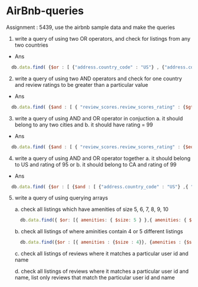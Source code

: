 # AirBnb-queries
Assignment : 5439, use the airbnb sample data and make the queries

1. write a query of using two OR operators, and check for listings from any two countries
- Ans 
```js
  db.data.find( {$or : [ {"address.country_code" : "US"} , {"address.country_code" : "AU"}]} ).count()
```
2. write a query of using two AND operators and check for one country and review ratings to be greater than a particular value
- Ans
```js
  db.data.find( {$and : [ { "review_scores.review_scores_rating" : {$gt : 95}},{ "address.country_code" : "US" }] } ) .count()
```

3. write a query of using AND and OR operator in conjuction
    a. it should belong to any two cities and
    b. it should have rating = 99
- Ans
```js
  db.data.find( {$and : [ { "review_scores.review_scores_rating" : {$eq : 99}},{ $or : [ {"address.country_code" : "US"} , {"address.country_code" : "AU"}] }] } ).count()
```
4. write a query of using AND and OR operator together
    a. it should belong to US and rating of 95 or
    b. it should belong to CA and rating of 99
- Ans
```js
  db.data.find( {$or : [ {$and : [ {"address.country_code" : "US"} ,{ "review_scores.review_scores_rating" : {$eq : 95}}] }, {$and : [ {"address.country_code" : "CA"} ,{ "review_scores.review_scores_rating" : {$eq : 99}}] }] } ).count()
```

5. write a query of using querying arrays
    
    a. check all listings which have amenities of size 5, 6, 7, 8, 9, 10
    ```js 
      db.data.find({ $or: [{ amenities: { $size: 5 } },{ amenities: { $size: 6 } }, { amenities: { $size: 7 } },{ amenities: { $size: 8 } },{ amenities: { $size: 9 } },{ amenities: { $size: 10 } }  ] }).count()
    ```
    b. check all listings of where aminities contain 4 or 5 different listings 
    ```js
      db.data.find({$or : [{ amenities : {$size : 4}}, {amenities : {$size : 5 }}]} ).count()
    ```
    c. check all listings of reviews where it matches a particular user id and name
    
    d. check all listings of reviews where it matches a particular user id and name, list only reviews that match the particular user id and name
